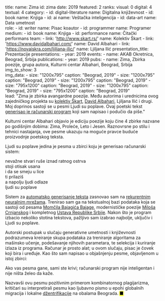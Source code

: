 title: 
    name: Zima
id: zima
date: 2019
featured: 2
ranks:
    visual: 0
    digital: 4
    textual: 4
category: 
    - id: digital-literature
      name: Digitalna književnost
    - id: book
      name: Knjiga
    - id: ai
      name: Veštačka inteligencija
    - id: data-art
      name: Data umetnost    
role:
    - id: writer
      name: Pisac koautor
    - id: programmer
      name: Programer
medium:
    - id: book
      name: Knjiga
    - id: performance
      name: Čitački performans
team:
    - link: 'http://www.skart.rs/'
      name: Kolektiv Škart
    - link: 'https://www.davidalbahari.com/'
      name: David Albahari
    - link: 'https://novaiskra.com/ljiljana-ilic/'
      name: Ljiljana Ilić
presentation_title: Prezentacije
presentations:
    - year: 2019
      events:
        - name: <span class='italic-style'>AKAB Okretnica</span>, Beograd, Srbija
publications:
    - year: 2019
      pubs:
        - name: <span class='italic-style'>Zima</span>, Zbirka poezije, grupa autora, Kulturni centar Albahari, Beograd, Srbija
img_to_show: 3       
img_data:
    - size: "1200x795"
      caption: "Beograd, 2019"
    - size: "1200x795"
      caption: "Beograd, 2019"
    - size: "1200x795"
      caption: "Beograd, 2019"
    - size: "795x1200"
      caption: "Beograd, 2019"
    - size: "1200x795"
      caption: "Beograd, 2019"
    - size: "795x1200"
      caption: "Beograd, 2019"  
lead: "<span class='italic-style'>Zima</span> je zbirka avangardne poezije. Među autorima i urednicima ovog zajedničkog projekta su <a href='http://www.skart.rs/' target='_blank'>kolektiv Škart</a>, <a href='https://www.davidalbahari.com/' target='_blank'>David Albahari</a>, Ljiljana Ilić i drugi. Moj doprinos sastoji se u pesmi <span class='italic-style'>Ljudi su poplave</span>. Ovaj poetski tekst <a href='/rad/projekti/category/ai'>generisao je računarski program</a> koji sam napisao i podučio da piše."

Kulturni centar Albahari objavio je ediciju poezije koju čine 4 zbirke nazvane po godišnjim dobima: <span class='italic-style'>Zima</span>, <span class='italic-style'>Proleće</span>, <span class='italic-style'>Leto</span> i <span class='italic-style'>Jesen</span>. Raznovrsne po stilu i tehnici nastajanja, ove pesme ukazuju na moguće pravce buduće proizvodnje poetskog teksta.

<span class='italic-style'>Ljudi su poplave</span> jedina je pesma u zbirci koju je generisao računarski sistem:

<div class='quoted-text tiny-quote-style'><p>
nevažne stvari ruše iznad ratnog ostrva<br>
stoji otisak usana<br>
i da se smeju u lice<br>
ti prilaziš<br>
a napolju ljudi odlaze<br>
ljudi su poplave<br>
</p></div>

Sistem za <a href='https://en.wikipedia.org/wiki/Natural-language_generation' target='_blank'>automatsko generisanje teksta</a> zasnovao sam na <a href='https://en.wikipedia.org/wiki/Recurrent_neural_network' target='_blank'>rekurentnim neuralnim mrežama</a>. Trenirao sam ga na tekstualnoj bazi podataka koja se sastoji od pesama <a href='https://sh.wikipedia.org/wiki/Mom%C4%8Dilo_Bajagi%C4%87_Bajaga' target='_blank'>Momčila Bajagića Bajage</a>, modernističke poezije <a href='https://sh.wikipedia.org/wiki/Milo%C5%A1_Crnjanski' target='_blank'>Miloša Crnjanskog</a> i kompletnog <a href='http://www.parlament.gov.rs/upload/documents/Ustav_Srbije_pdf.pdf' target='_blank'>Ustava Republike Srbije</a>. Nakon što je program izbacio nekoliko stotina tekstova, pažljivo sam izabrao najbolje, uključiv i <span class='italic-style'>Ljudi su poplave</span>.

Autorski postupak u slučaju generativne umetnosti i književnosti podrazumeva kreiranje skupa podataka za treniranje algoritama za mašinsko učenje, podešavanje njihovih parametara, te selekcija i kuriranje izlaza iz programa. Računar je prosto alat; u ovom slučaju, pisac je čovek koji bira i uređuje. Kao što sam napisao u objašnjenju pesme, objavljenom u istoj zbirci: 

<span class='italic-style'>Ako vas pesma gane, sami ste krivi; računarski program nije inteligentan i nije ništa želeo da kaže</span>.

Nazvavši ovu pesmu pozitivnim primerom <span class='italic-style'>kombinatornog plagijarizma</span>, kritičari su interpretirali pesmu kao ljubavno pismo u epohi globalnih migracija i lokalne <a href='https://sh.wikipedia.org/wiki/D%C5%BEentrifikacija' target='_blank'>džentrifikacije</a> na obalama Beograda. <mark>&#9632;</mark>